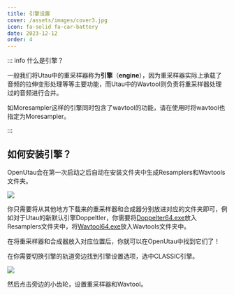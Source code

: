 ```yaml
---
title: 引擎设置
cover: /assets/images/cover3.jpg
icon: fa-solid fa-car-battery
date: 2023-12-12
order: 4
---
```


::: info 什么是引擎？

一般我们将Utau中的重采样器称为**引擎**（**engine**），因为重采样器实际上承载了音频的拉伸变形处理等等主要功能，而Utau中的Wavtool则负责将重采样器处理过的音频进行合并。

如Moresampler这样的引擎同时包含了wavtool的功能，请在使用时将wavtool也指定为Moresampler。

:::

## 如何安装引擎？

OpenUtau会在第一次启动之后自动在安装文件夹中生成Resamplers和Wavtools文件夹。

![ ](https://img.kyoku.top/20231212090107.png)

你只需要将从其他地方下载来的重采样器和合成器分别放进对应的文件夹即可，例如对于Utau的新默认引擎Doppeltler，你需要将[Doppelter64.exe](http://utau2008.xrea.jp/2020/engine/doppeltler009.zip)放入Resamplers文件夹中，将[Wavtool64.exe](http://utau2008.xrea.jp/2020/engine/wavtool64.zip)放入Wavtools文件夹中。

在将重采样器和合成器放入对应位置后，你就可以在OpenUtau中找到它们了！

在你需要切换引擎的轨道旁边找到引擎设置选项，选中CLASSIC引擎。

![ ](https://img.kyoku.top/20231212092107.png)

然后点击旁边的小齿轮，设置重采样器和Wavtool。